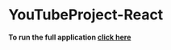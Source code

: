 # YouTubeProject-React
__To run the full application [click here](https://github.com/maayanzahavi/YouTubeProject-CppServer/wiki)__
